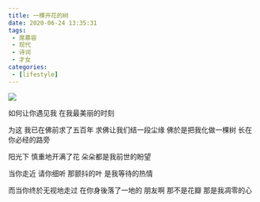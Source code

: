 ```yaml
---
title: 一棵开花的树
date: 2020-06-24 13:35:31
tags:
 - 席慕容 
 - 现代
 - 诗词
 - 才女
categories:
 - [lifestyle]
---
```


![](1.jpeg)

如何让你遇见我
在我最美丽的时刻

为这
我已在佛前求了五百年
求佛让我们结一段尘缘
佛於是把我化做一棵树
长在你必经的路旁

阳光下
慎重地开满了花
朵朵都是我前世的盼望

当你走近
请你细听
那颤抖的叶
是我等待的热情

而当你终於无视地走过
在你身後落了一地的
朋友啊
那不是花瓣
那是我凋零的心